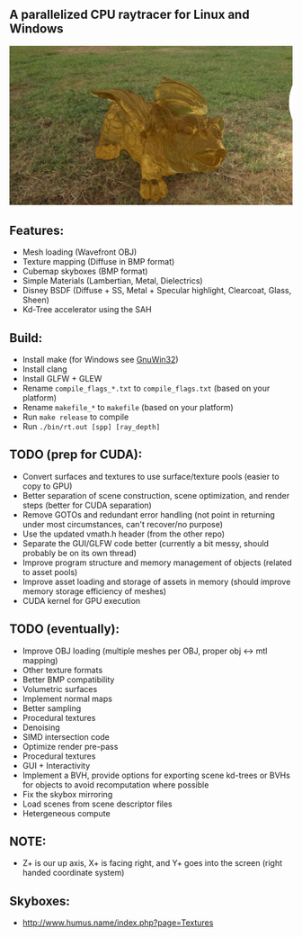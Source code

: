 ## A parallelized CPU raytracer for Linux and Windows

![alt text](https://github.com/deggua/raytracer/blob/main/assets/sample/image.jpg?raw=true)

## Features:
* Mesh loading (Wavefront OBJ)
* Texture mapping (Diffuse in BMP format)
* Cubemap skyboxes (BMP format)
* Simple Materials (Lambertian, Metal, Dielectrics)
* Disney BSDF (Diffuse + SS, Metal + Specular highlight, Clearcoat, Glass, Sheen)
* Kd-Tree accelerator using the SAH

## Build:
* Install make (for Windows see [GnuWin32](https://gnuwin32.sourceforge.net/packages/make.htm))
* Install clang
* Install GLFW + GLEW
* Rename `compile_flags_*.txt` to `compile_flags.txt` (based on your platform)
* Rename `makefile_*` to `makefile` (based on your platform)
* Run `make release` to compile
* Run `./bin/rt.out [spp] [ray_depth]`

## TODO (prep for CUDA):
* Convert surfaces and textures to use surface/texture pools (easier to copy to GPU)
* Better separation of scene construction, scene optimization, and render steps (better for CUDA separation)
* Remove GOTOs and redundant error handling (not point in returning under most circumstances, can't recover/no purpose)
* Use the updated vmath.h header (from the other repo)
* Separate the GUI/GLFW code better (currently a bit messy, should probably be on its own thread)
* Improve program structure and memory management of objects (related to asset pools)
* Improve asset loading and storage of assets in memory (should improve memory storage efficiency of meshes)
* CUDA kernel for GPU execution

## TODO (eventually):
* Improve OBJ loading (multiple meshes per OBJ, proper obj <-> mtl mapping)
* Other texture formats
* Better BMP compatibility
* Volumetric surfaces
* Implement normal maps
* Better sampling
* Procedural textures
* Denoising
* SIMD intersection code
* Optimize render pre-pass
* Procedural textures
* GUI + Interactivity
* Implement a BVH, provide options for exporting scene kd-trees or BVHs for objects to avoid recomputation where possible
* Fix the skybox mirroring
* Load scenes from scene descriptor files
* Hetergeneous compute

## NOTE:
* Z+ is our up axis, X+ is facing right, and Y+ goes into the screen (right handed coordinate system)

## Skyboxes:
* http://www.humus.name/index.php?page=Textures
